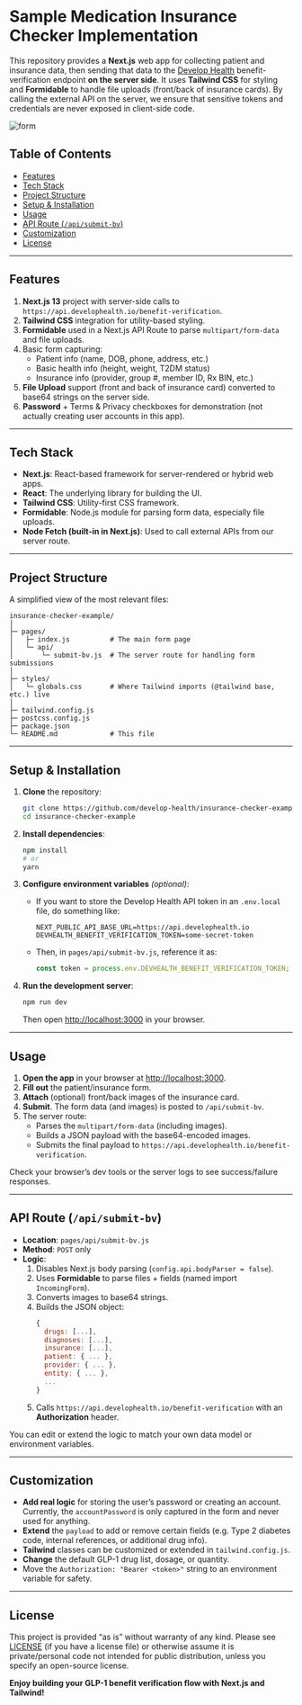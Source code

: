 # Sample Medication Insurance Checker Implementation

This repository provides a **Next.js** web app for collecting patient and insurance data, then sending that data to the [Develop Health](https://api.develophealth.io) benefit-verification endpoint **on the server side**. It uses **Tailwind CSS** for styling and **Formidable** to handle file uploads (front/back of insurance cards). By calling the external API on the server, we ensure that sensitive tokens and credentials are never exposed in client-side code.

![form](/screenshot.png)

## Table of Contents

- [Features](#features)
- [Tech Stack](#tech-stack)
- [Project Structure](#project-structure)
- [Setup & Installation](#setup--installation)
- [Usage](#usage)
- [API Route (`/api/submit-bv`)](#api-route-apisubmit-bv)
- [Customization](#customization)
- [License](#license)

---

## Features

1. **Next.js 13** project with server-side calls to `https://api.develophealth.io/benefit-verification`.
2. **Tailwind CSS** integration for utility-based styling.
3. **Formidable** used in a Next.js API Route to parse `multipart/form-data` and file uploads.
4. Basic form capturing:
   - Patient info (name, DOB, phone, address, etc.)
   - Basic health info (height, weight, T2DM status)
   - Insurance info (provider, group #, member ID, Rx BIN, etc.)
5. **File Upload** support (front and back of insurance card) converted to base64 strings on the server side.
6. **Password** + Terms & Privacy checkboxes for demonstration (not actually creating user accounts in this app).

---

## Tech Stack

- **Next.js**: React-based framework for server-rendered or hybrid web apps.
- **React**: The underlying library for building the UI.
- **Tailwind CSS**: Utility-first CSS framework.
- **Formidable**: Node.js module for parsing form data, especially file uploads.
- **Node Fetch (built-in in Next.js)**: Used to call external APIs from our server route.

---

## Project Structure

A simplified view of the most relevant files:

```
insurance-checker-example/
│
├─ pages/
│   ├─ index.js          # The main form page
│   └─ api/
│       └─ submit-bv.js  # The server route for handling form submissions
│
├─ styles/
│   └─ globals.css       # Where Tailwind imports (@tailwind base, etc.) live
│
├─ tailwind.config.js
├─ postcss.config.js
├─ package.json
└─ README.md             # This file
```

---

## Setup & Installation

1. **Clone** the repository:
   ```bash
   git clone https://github.com/develop-health/insurance-checker-example.git
   cd insurance-checker-example
   ```

2. **Install dependencies**:
   ```bash
   npm install
   # or
   yarn
   ```

3. **Configure environment variables** *(optional)*:
   - If you want to store the Develop Health API token in an `.env.local` file, do something like:
     ```env
     NEXT_PUBLIC_API_BASE_URL=https://api.develophealth.io
     DEVHEALTH_BENEFIT_VERIFICATION_TOKEN=some-secret-token
     ```
   - Then, in `pages/api/submit-bv.js`, reference it as:
     ```js
     const token = process.env.DEVHEALTH_BENEFIT_VERIFICATION_TOKEN;
     ```

4. **Run the development server**:
   ```bash
   npm run dev
   ```
   Then open [http://localhost:3000](http://localhost:3000) in your browser.

---

## Usage

1. **Open the app** in your browser at [http://localhost:3000](http://localhost:3000).  
2. **Fill out** the patient/insurance form.  
3. **Attach** (optional) front/back images of the insurance card.  
4. **Submit**. The form data (and images) is posted to `/api/submit-bv`.  
5. The server route:
   - Parses the `multipart/form-data` (including images).
   - Builds a JSON payload with the base64-encoded images.
   - Submits the final payload to `https://api.develophealth.io/benefit-verification`.

Check your browser’s dev tools or the server logs to see success/failure responses.

---

## API Route (`/api/submit-bv`)

- **Location**: `pages/api/submit-bv.js`
- **Method**: `POST` only
- **Logic**:
  1. Disables Next.js body parsing (`config.api.bodyParser = false`).
  2. Uses **Formidable** to parse files + fields (named import `IncomingForm`).
  3. Converts images to base64 strings.
  4. Builds the JSON object:
     ```js
     {
       drugs: [...],
       diagnoses: [...],
       insurance: [...],
       patient: { ... },
       provider: { ... },
       entity: { ... },
       ...
     }
     ```
  5. Calls `https://api.develophealth.io/benefit-verification` with an **Authorization** header.

You can edit or extend the logic to match your own data model or environment variables.

---

## Customization

- **Add real logic** for storing the user’s password or creating an account. Currently, the `accountPassword` is only captured in the form and never used for anything.
- **Extend** the `payload` to add or remove certain fields (e.g. Type 2 diabetes code, internal references, or additional drug info).
- **Tailwind** classes can be customized or extended in `tailwind.config.js`.
- **Change** the default GLP-1 drug list, dosage, or quantity.  
- Move the `Authorization: "Bearer <token>"` string to an environment variable for safety.

---

## License

This project is provided “as is” without warranty of any kind. Please see [LICENSE](LICENSE) (if you have a license file) or otherwise assume it is private/personal code not intended for public distribution, unless you specify an open-source license.

**Enjoy building your GLP-1 benefit verification flow with Next.js and Tailwind!**

